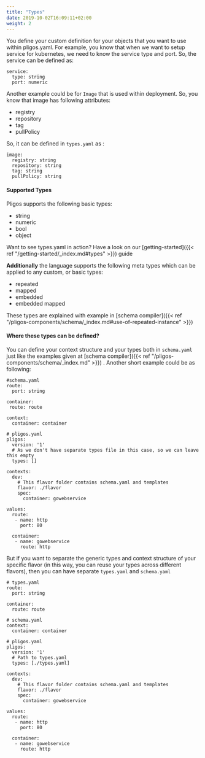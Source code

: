 ```yaml
---
title: "Types"
date: 2019-10-02T16:09:11+02:00
weight: 2
---
```


You define your custom definition for your objects that you want to use within pligos.yaml. 
For example, you know that when we want to setup service for kubernetes, we need to know the service type and port.
So, the service can be defined as:
```
service:
  type: string
  port: numeric
```

Another example could be for `Image` that is used within deployment. So, you know that image has following attributes:

- registry
- repository
- tag
- pullPolicy


So, it can be defined in `types.yaml` as :
```
image:
  registry: string
  repository: string
  tag: string
  pullPolicy: string
```

#### Supported Types

Pligos supports the following basic types: 

- string
- numeric
- bool
- object

Want to see types.yaml in action? Have a look on our [getting-started]({{< ref "/getting-started/_index.md#types" >}}) guide

**Additionally** the language supports the following meta types which can be applied to any custom, or basic types:

- repeated
- mapped
- embedded
- embedded mapped

These types are explained with example in [schema compiler]({{< ref "/pligos-components/schema/_index.md#use-of-repeated-instance" >}})

#### Where these types can be defined?

You can define your context structure and your types both in `schema.yaml` just like the examples given at [schema compiler]({{< ref "/pligos-components/schema/_index.md" >}}) . Another short example could be as following:

```
#schema.yaml
route:
  port: string

container:
 route: route

context:
  container: container
```

```
# pligos.yaml
pligos:
  version: '1'
  # As we don't have separate types file in this case, so we can leave this empty
  types: []
  
contexts:
  dev:
    # This flavor folder contains schema.yaml and templates
    flavor: ./flavor 
    spec:
      container: gowebservice
    
values:
  route:
   - name: http
     port: 80

  container:
   - name: gowebservice
     route: http
```
But if you want to separate the generic types and context structure of your specific flavor (in this way, you can reuse your types across different flavors), then you can have separate `types.yaml` and `schema.yaml`

```
# types.yaml
route:
  port: string

container:
  route: route
```

```
# schema.yaml
context:
  container: container
```

```
# pligos.yaml
pligos:
  version: '1'
  # Path to types.yaml
  types: [./types.yaml]
  
contexts:
  dev:
    # This flavor folder contains schema.yaml and templates
    flavor: ./flavor
    spec:
      container: gowebservice
    
values:
  route:
   - name: http
     port: 80

  container:
   - name: gowebservice
     route: http
```